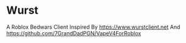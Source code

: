 # Wurst
A Roblox Bedwars Client Inspired By https://www.wurstclient.net And https://github.com/7GrandDadPGN/VapeV4ForRoblox
